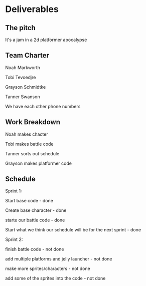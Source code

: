 # Deliverables
## The pitch
It's a jam in a 2d platformer apocalypse

## Team Charter
Noah Markworth

Tobi Tevoedjre

Grayson Schmidtke

Tanner Swanson

We have each other phone numbers

## Work Breakdown
Noah makes chacter

Tobi makes battle code

Tanner sorts out schedule

Grayson makes platformer code

## Schedule
Sprint 1:

Start base code - done

Create base character - done

starte our battle code - done

Start what we think our schedule will be for the next sprint - done

Sprint 2:

finish battle code - not done

add multiple platforms and jelly launcher - not done

make more sprites/characters - not done

add some of the sprites into the code - not done
